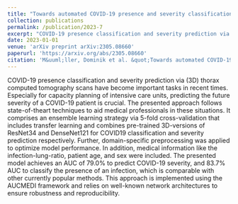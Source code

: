 ```yaml
---
title: "Towards automated COVID-19 presence and severity classification"
collection: publications
permalink: /publication/2023-7
excerpt: "COVID-19 presence classification and severity prediction via (3D) thorax computed tomography scans have become important tasks in recent times. Especially for capacity planning of intensive care units, predicting the future severity of a COVID-19 patient is crucial. The presented approach follows state-of-theart techniques to aid medical professionals in these situations. It comprises an ensemble learning strategy via 5-fold cross-validation that includes transfer learning and combines pre-trained 3D-versions of ResNet34 and DenseNet121 for COVID19 classification and severity prediction respectively [...]"
date: 2023-01-01
venue: 'arXiv preprint arXiv:2305.08660'
paperurl: 'https://arxiv.org/abs/2305.08660'
citation: 'M&uuml;ller, Dominik et al. &quot;Towards automated COVID-19 presence and severity classification.&quot; arXiv preprint arXiv:2305.08660. 2023'
---
```

COVID-19 presence classification and severity prediction via (3D) thorax computed tomography scans have become important tasks in recent times. Especially for capacity planning of intensive care units, predicting the future severity of a COVID-19 patient is crucial. The presented approach follows state-of-theart techniques to aid medical professionals in these situations. It comprises an ensemble learning strategy via 5-fold cross-validation that includes transfer learning and combines pre-trained 3D-versions of ResNet34 and DenseNet121 for COVID19 classification and severity prediction respectively. Further, domain-specific preprocessing was applied to optimize model performance. In addition, medical information like the infection-lung-ratio, patient age, and sex were included. The presented model achieves an AUC of 79.0% to predict COVID-19 severity, and 83.7% AUC to classify the presence of an infection, which is comparable with other currently popular methods. This approach is implemented using the AUCMEDI framework and relies on well-known network architectures to ensure robustness and reproducibility.
